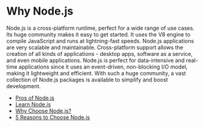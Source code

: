 # Why Node.js

Node.js is a cross-platform runtime, perfect for a wide range of use cases. Its huge community makes it easy to get started. It uses the V8 engine to compile JavaScript and runs at lightning-fast speeds. Node.js applications are very scalable and maintainable. Cross-platform support allows the creation of all kinds of applications - desktop apps, software as a service, and even mobile applications. Node.js is perfect for data-intensive and real-time applications since it uses an event-driven, non-blocking I/O model, making it lightweight and efficient. With such a huge community, a vast collection of Node.js packages is available to simplify and boost development.

- [Pros of Node.js](https://www.freecodecamp.org/news/what-are-the-advantages-of-node-js/)
- [Learn Node.js](https://nodejs.dev/en/learn/)
- [Why Choose Node.js?](https://medium.com/selleo/why-choose-node-js-b0091ad6c3fc)
- [5 Reasons to Choose Node.js](https://www.bitovi.com/blog/5-reasons-to-choose-nodejs)
